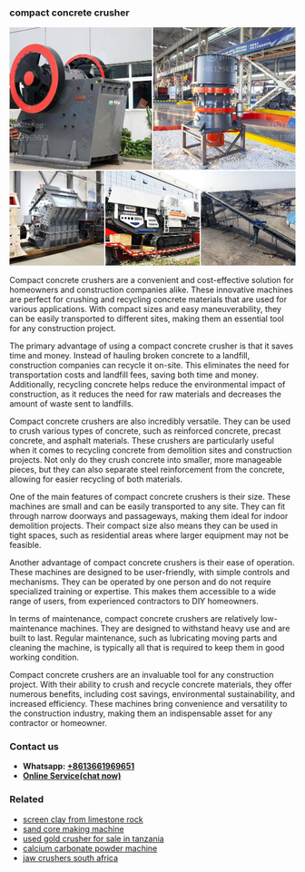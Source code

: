 <h3>compact concrete crusher</h3><img src='1704791374.jpg' alt=''><p>Compact concrete crushers are a convenient and cost-effective solution for homeowners and construction companies alike. These innovative machines are perfect for crushing and recycling concrete materials that are used for various applications. With compact sizes and easy maneuverability, they can be easily transported to different sites, making them an essential tool for any construction project.</p><p>The primary advantage of using a compact concrete crusher is that it saves time and money. Instead of hauling broken concrete to a landfill, construction companies can recycle it on-site. This eliminates the need for transportation costs and landfill fees, saving both time and money. Additionally, recycling concrete helps reduce the environmental impact of construction, as it reduces the need for raw materials and decreases the amount of waste sent to landfills.</p><p>Compact concrete crushers are also incredibly versatile. They can be used to crush various types of concrete, such as reinforced concrete, precast concrete, and asphalt materials. These crushers are particularly useful when it comes to recycling concrete from demolition sites and construction projects. Not only do they crush concrete into smaller, more manageable pieces, but they can also separate steel reinforcement from the concrete, allowing for easier recycling of both materials.</p><p>One of the main features of compact concrete crushers is their size. These machines are small and can be easily transported to any site. They can fit through narrow doorways and passageways, making them ideal for indoor demolition projects. Their compact size also means they can be used in tight spaces, such as residential areas where larger equipment may not be feasible.</p><p>Another advantage of compact concrete crushers is their ease of operation. These machines are designed to be user-friendly, with simple controls and mechanisms. They can be operated by one person and do not require specialized training or expertise. This makes them accessible to a wide range of users, from experienced contractors to DIY homeowners.</p><p>In terms of maintenance, compact concrete crushers are relatively low-maintenance machines. They are designed to withstand heavy use and are built to last. Regular maintenance, such as lubricating moving parts and cleaning the machine, is typically all that is required to keep them in good working condition.</p><p>Compact concrete crushers are an invaluable tool for any construction project. With their ability to crush and recycle concrete materials, they offer numerous benefits, including cost savings, environmental sustainability, and increased efficiency. These machines bring convenience and versatility to the construction industry, making them an indispensable asset for any contractor or homeowner.</p><h3>Contact us</h3><ul><li><strong>Whatsapp:&nbsp;<a href="https://wa.me/8613661969651">+8613661969651</a></strong></li><li><a href="https://swt.shibang-china.com/?git&amp;zhl&amp;compact concrete crusher"><strong>Online Service(chat now)</strong></a></li></ul><h3>Related</h3><ul><li><a href='screen clay from limestone rock.md'>screen clay from limestone rock</a></li><li><a href='sand core making machine.md'>sand core making machine</a></li><li><a href='used gold crusher for sale in tanzania.md'>used gold crusher for sale in tanzania</a></li><li><a href='calcium carbonate powder machine.md'>calcium carbonate powder machine</a></li><li><a href='jaw crushers south africa.md'>jaw crushers south africa</a></li></ul>